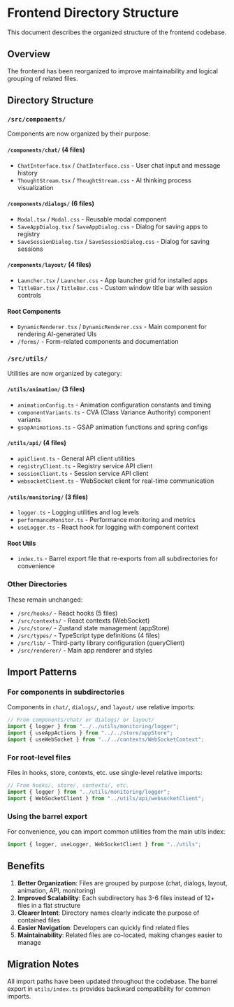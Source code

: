 # Frontend Directory Structure

This document describes the organized structure of the frontend codebase.

## Overview

The frontend has been reorganized to improve maintainability and logical grouping of related files.

## Directory Structure

### `/src/components/`

Components are now organized by their purpose:

#### `/components/chat/` (4 files)
- `ChatInterface.tsx` / `ChatInterface.css` - User chat input and message history
- `ThoughtStream.tsx` / `ThoughtStream.css` - AI thinking process visualization

#### `/components/dialogs/` (6 files)
- `Modal.tsx` / `Modal.css` - Reusable modal component
- `SaveAppDialog.tsx` / `SaveAppDialog.css` - Dialog for saving apps to registry
- `SaveSessionDialog.tsx` / `SaveSessionDialog.css` - Dialog for saving sessions

#### `/components/layout/` (4 files)
- `Launcher.tsx` / `Launcher.css` - App launcher grid for installed apps
- `TitleBar.tsx` / `TitleBar.css` - Custom window title bar with session controls

#### Root Components
- `DynamicRenderer.tsx` / `DynamicRenderer.css` - Main component for rendering AI-generated UIs
- `/forms/` - Form-related components and documentation

### `/src/utils/`

Utilities are now organized by category:

#### `/utils/animation/` (3 files)
- `animationConfig.ts` - Animation configuration constants and timing
- `componentVariants.ts` - CVA (Class Variance Authority) component variants
- `gsapAnimations.ts` - GSAP animation functions and spring configs

#### `/utils/api/` (4 files)
- `apiClient.ts` - General API client utilities
- `registryClient.ts` - Registry service API client
- `sessionClient.ts` - Session service API client
- `websocketClient.ts` - WebSocket client for real-time communication

#### `/utils/monitoring/` (3 files)
- `logger.ts` - Logging utilities and log levels
- `performanceMonitor.ts` - Performance monitoring and metrics
- `useLogger.ts` - React hook for logging with component context

#### Root Utils
- `index.ts` - Barrel export file that re-exports from all subdirectories for convenience

### Other Directories

These remain unchanged:

- `/src/hooks/` - React hooks (5 files)
- `/src/contexts/` - React contexts (WebSocket)
- `/src/store/` - Zustand state management (appStore)
- `/src/types/` - TypeScript type definitions (4 files)
- `/src/lib/` - Third-party library configuration (queryClient)
- `/src/renderer/` - Main app renderer and styles

## Import Patterns

### For components in subdirectories

Components in `chat/`, `dialogs/`, and `layout/` use relative imports:

```typescript
// From components/chat/ or dialogs/ or layout/
import { logger } from "../../utils/monitoring/logger";
import { useAppActions } from "../../store/appStore";
import { useWebSocket } from "../../contexts/WebSocketContext";
```

### For root-level files

Files in hooks, store, contexts, etc. use single-level relative imports:

```typescript
// From hooks/, store/, contexts/, etc.
import { logger } from "../utils/monitoring/logger";
import { WebSocketClient } from "../utils/api/websocketClient";
```

### Using the barrel export

For convenience, you can import common utilities from the main utils index:

```typescript
import { logger, useLogger, WebSocketClient } from "../utils";
```

## Benefits

1. **Better Organization**: Files are grouped by purpose (chat, dialogs, layout, animation, API, monitoring)
2. **Improved Scalability**: Each subdirectory has 3-6 files instead of 12+ files in a flat structure
3. **Clearer Intent**: Directory names clearly indicate the purpose of contained files
4. **Easier Navigation**: Developers can quickly find related files
5. **Maintainability**: Related files are co-located, making changes easier to manage

## Migration Notes

All import paths have been updated throughout the codebase. The barrel export in `utils/index.ts` provides backward compatibility for common imports.

